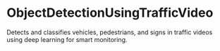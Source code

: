 # ObjectDetectionUsingTrafficVideo
Detects and classifies vehicles, pedestrians, and signs in traffic videos using deep learning for smart monitoring.
